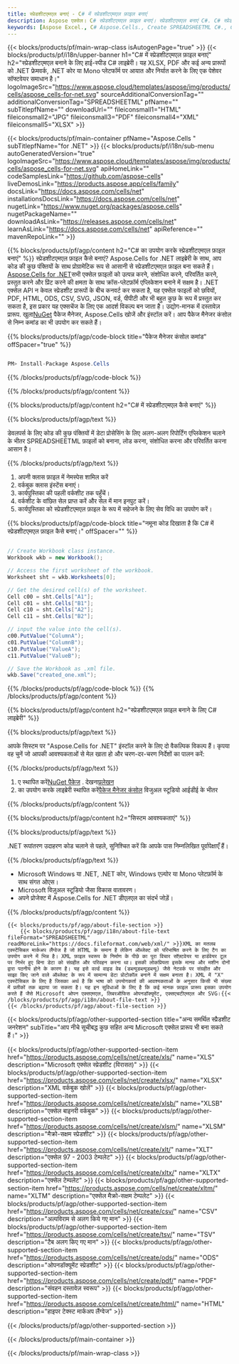 ```yaml
---
title: स्प्रेडशीटएमएल बनाएं - C# में स्प्रेडशीटएमएल फ़ाइल बनाएं
description: Aspose एक्सेल। C# स्प्रेडशीटएमएल फ़ाइल बनाएं। स्प्रेडशीटएमएल बनाएं C#. C# स्प्रेडशीटएमएल क्रिएटर। C# में स्प्रेडशीटएमएल बनाएं। C# का उपयोग करके स्प्रेडशीटएमएल फ़ाइल बनाएं।
keywords: [Aspose Excel., C# Aspose.Cells., Create SPREADSHEETML C#., C# SPREADSHEETML Creater., Create SPREADSHEETML file in C#., Generate SPREADSHEETML file in C#]
---
```

{{< blocks/products/pf/main-wrap-class isAutogenPage="true" >}}
{{< blocks/products/pf/i18n/upper-banner h1="C# में स्प्रेडशीटएमएल फ़ाइल बनाएं" h2="स्प्रेडशीटएमएल बनाने के लिए हाई-स्पीड C# लाइब्रेरी। यह XLSX, PDF और कई अन्य प्रारूपों को .NET फ्रेमवर्क, .NET कोर या Mono प्लेटफॉर्म पर आयात और निर्यात करने के लिए एक पेशेवर सॉफ्टवेयर समाधान है।" logoImageSrc="https://www.aspose.cloud/templates/aspose/img/products/cells/aspose_cells-for-net.svg" sourceAdditionalConversionTag="" additionalConversionTag="SPREADSHEETML" pfName="" subTitlepfName="" downloadUrl="" fileiconsmall1="HTML" fileiconsmall2="JPG" fileiconsmall3="PDF" fileiconsmall4="XML" fileiconsmall5="XLSX" >}}

{{< blocks/products/pf/main-container pfName="Aspose.Cells " subTitlepfName="for .NET" >}}
{{< blocks/products/pf/i18n/sub-menu autoGeneratedVersion="true" logoImageSrc="https://www.aspose.cloud/templates/aspose/img/products/cells/aspose_cells-for-net.svg" apiHomeLink="" codeSamplesLink="https://github.com/aspose-cells" liveDemosLink="https://products.aspose.app/cells/family" docsLink="https://docs.aspose.com/cells/net" installationsDocsLink="https://docs.aspose.com/cells/net" nugetLink="https://www.nuget.org/packages/aspose.cells" nugetPackageName="" downloadAsLink="https://releases.aspose.com/cells/net" learnAsLink="https://docs.aspose.com/cells/net" apiReference="" mavenRepoLink="" >}}

{{% blocks/products/pf/agp/content h2="C# का उपयोग करके स्प्रेडशीटएमएल फ़ाइल बनाएं" %}}
 स्प्रेडशीटएमएल फ़ाइल कैसे बनाएं? Aspose.Cells for .NET लाइब्रेरी के साथ, आप कोड की कुछ पंक्तियों के साथ प्रोग्रामेटिक रूप से आसानी से स्प्रेडशीटएमएल फ़ाइल बना सकते हैं।[Aspose.Cells for .NET](https://products.aspose.com/cells/net)सभी एक्सेल फ़ाइलों को उत्पन्न करने, संशोधित करने, परिवर्तित करने, प्रस्तुत करने और प्रिंट करने की क्षमता के साथ क्रॉस-प्लेटफ़ॉर्म एप्लिकेशन बनाने में सक्षम है। .NET एक्सेल API न केवल स्प्रेडशीट प्रारूपों के बीच कनवर्ट कर सकता है, यह एक्सेल फाइलों को छवियों, PDF, HTML, ODS, CSV, SVG, JSON, वर्ड, पीपीटी और भी बहुत कुछ के रूप में प्रस्तुत कर सकता है, इस प्रकार यह एक्सचेंज के लिए एक आदर्श विकल्प बन जाता है। उद्योग-मानक में दस्तावेज़ प्रारूप. खुला[NuGet](https://www.nuget.org/packages/aspose.cells) पैकेज मैनेजर, Aspose.Cells खोजें और इंस्टॉल करें। आप पैकेज मैनेजर कंसोल से निम्न कमांड का भी उपयोग कर सकते हैं।

{{% blocks/products/pf/agp/code-block title="पैकेज मैनेजर कंसोल कमांड" offSpacer="true" %}}

```cs

PM> Install-Package Aspose.Cells

```

{{% /blocks/products/pf/agp/code-block %}}
 
{{% /blocks/products/pf/agp/content %}}


{{% blocks/products/pf/agp/content h2="C# में स्प्रेडशीटएमएल कैसे बनाएं" %}}

{{% blocks/products/pf/agp/text %}}

 डेवलपर्स के लिए कोड की कुछ पंक्तियों में डेटा प्रोसेसिंग के लिए अलग-अलग रिपोर्टिंग एप्लिकेशन चलाने के भीतर SPREADSHEETML फ़ाइलों को बनाना, लोड करना, संशोधित करना और परिवर्तित करना आसान है।

{{% /blocks/products/pf/agp/text %}}

1.  अपनी क्लास फ़ाइल में नेमस्पेस शामिल करें
1.  वर्कबुक क्लास इंस्टेंस बनाएं।
1.  कार्यपुस्तिका की पहली वर्कशीट तक पहुँचें।
1.  वर्कशीट के वांछित सेल प्राप्त करें और सेल में मान इनपुट करें।
1.  कार्यपुस्तिका को स्प्रेडशीटएमएल फ़ाइल के रूप में सहेजने के लिए सेव विधि का उपयोग करें।

{{% blocks/products/pf/agp/code-block title="नमूना कोड दिखाता है कि C# में स्प्रेडशीटएमएल फ़ाइल कैसे बनाएं।" offSpacer="" %}}

```cs

// Create Workbook class instance.
Workbook wkb = new Workbook();

// Access the first worksheet of the workbook.
Worksheet sht = wkb.Worksheets[0];

// Get the desired cell(s) of the worksheet.
Cell c00 = sht.Cells["A1"];
Cell c01 = sht.Cells["B1"];
Cell c10 = sht.Cells["A2"];
Cell c11 = sht.Cells["B2"];

// input the value into the cell(s).
c00.PutValue("ColumnA");
c01.PutValue("ColumnB");
c10.PutValue("ValueA");
c11.PutValue("ValueB");

// Save the Workbook as .xml file.
wkb.Save("created_one.xml");

```

{{% /blocks/products/pf/agp/code-block %}}
{{% /blocks/products/pf/agp/content %}}


{{% blocks/products/pf/agp/content h2="स्प्रेडशीटएमएल फ़ाइल बनाने के लिए C# लाइब्रेरी" %}}

{{% blocks/products/pf/agp/text %}}

आपके सिस्टम पर "Aspose.Cells for .NET" इंस्टॉल करने के लिए दो वैकल्पिक विकल्प हैं। कृपया वह चुनें जो आपकी आवश्यकताओं से मेल खाता हो और चरण-दर-चरण निर्देशों का पालन करें:

{{% /blocks/products/pf/agp/text %}}

1.  ए स्थापित करें[NuGet पैकेज](https://www.nuget.org/packages/Aspose.Cells/) . देखना[प्रलेखन](https://docs.aspose.com/cells/net/installation/#install-asposecells-for-net-through-nuget)
1.  का उपयोग करके लाइब्रेरी स्थापित करें[पैकेज मैनेजर कंसोल](https://docs.aspose.com/cells/net/installation/#install-asposecells-using-the-package-manager-console) विजुअल स्टूडियो आईडीई के भीतर

{{% /blocks/products/pf/agp/content %}}


{{% blocks/products/pf/agp/content h2="सिस्टम आवश्यकताएं" %}}

{{% blocks/products/pf/agp/text %}}

 .NET रूपांतरण उदाहरण कोड चलाने से पहले, सुनिश्चित करें कि आपके पास निम्नलिखित पूर्वापेक्षाएँ हैं।

{{% /blocks/products/pf/agp/text %}}

-  Microsoft Windows या .NET, .NET कोर, Windows एज़्योर या Mono प्लेटफ़ॉर्म के साथ संगत ओएस।
-  Microsoft विज़ुअल स्टूडियो जैसा विकास वातावरण।
-  अपने प्रोजेक्ट में Aspose.Cells for .NET डीएलएल का संदर्भ जोड़ें।

{{% /blocks/products/pf/agp/content %}}

<!-- aboutfile Starts -->
    {{< blocks/products/pf/agp/about-file-section >}}
        {{< blocks/products/pf/agp/i18n/about-file-text fileFormat="SPREADSHEETML" readMoreLink="https://docs.fileformat.com/web/xml/" >}}XML का मतलब एक्स्टेंसिबल मार्कअप लैंग्वेज है जो HTML के समान है लेकिन ऑब्जेक्ट को परिभाषित करने के लिए टैग का उपयोग करने में भिन्न है। XML फ़ाइल स्वरूप के निर्माण के पीछे का पूरा विचार सॉफ़्टवेयर या हार्डवेयर टूल पर निर्भर हुए बिना डेटा को संग्रहीत और परिवहन करना था। इसकी लोकप्रियता इसके मानव और मशीन दोनों द्वारा पठनीय होने के कारण है। यह इसे वर्ल्ड वाइड वेब (डब्ल्यूडब्ल्यूडब्ल्यू) जैसे नेटवर्क पर संग्रहीत और साझा किए जाने वाले ऑब्जेक्ट के रूप में सामान्य डेटा प्रोटोकॉल बनाने में सक्षम बनाता है। XML में "X" एक्स्टेंसिबल के लिए है जिसका अर्थ है कि भाषा को उपयोगकर्ता की आवश्यकताओं के अनुसार किसी भी संख्या में प्रतीकों तक बढ़ाया जा सकता है। यह इन सुविधाओं के लिए है कि कई मानक फ़ाइल प्रारूप इसका उपयोग करते हैं जैसे Microsoft ओपन एक्सएमएल, लिबरऑफिस ओपनडॉक्यूमेंट, एक्सएचटीएमएल और SVG।{{< /blocks/products/pf/agp/i18n/about-file-text >}}
    {{< /blocks/products/pf/agp/about-file-section >}}
<!-- aboutfile Ends -->

{{< blocks/products/pf/agp/other-supported-section title="अन्य समर्थित स्प्रैडशीट जनरेशन" subTitle="आप नीचे सूचीबद्ध कुछ सहित अन्य Microsoft एक्सेल प्रारूप भी बना सकते हैं।" >}}

{{< blocks/products/pf/agp/other-supported-section-item href="https://products.aspose.com/cells/net/create/xls/" name="XLS" description="Microsoft एक्सेल स्प्रेडशीट (विरासत)" >}} 
{{< blocks/products/pf/agp/other-supported-section-item href="https://products.aspose.com/cells/net/create/xlsx/" name="XLSX" description="XML वर्कबुक खोलें" >}} 
{{< blocks/products/pf/agp/other-supported-section-item href="https://products.aspose.com/cells/net/create/xlsb/" name="XLSB" description="एक्सेल बाइनरी वर्कबुक" >}} 
{{< blocks/products/pf/agp/other-supported-section-item href="https://products.aspose.com/cells/net/create/xlsm/" name="XLSM" description="मैक्रो-सक्षम स्प्रेडशीट" >}} 
{{< blocks/products/pf/agp/other-supported-section-item href="https://products.aspose.com/cells/net/create/xlt/" name="XLT" description="एक्सेल 97 - 2003 टेम्पलेट" >}} 
{{< blocks/products/pf/agp/other-supported-section-item href="https://products.aspose.com/cells/net/create/xltx/" name="XLTX" description="एक्सेल टेम्पलेट" >}} 
{{< blocks/products/pf/agp/other-supported-section-item href="https://products.aspose.com/cells/net/create/xltm/" name="XLTM" description="एक्सेल मैक्रो-सक्षम टेम्पलेट" >}} 
{{< blocks/products/pf/agp/other-supported-section-item href="https://products.aspose.com/cells/net/create/csv/" name="CSV" description="अल्पविराम से अलग किये गए मान" >}} 
{{< blocks/products/pf/agp/other-supported-section-item href="https://products.aspose.com/cells/net/create/tsv/" name="TSV" description="टैब अलग किए गए मान" >}} 
{{< blocks/products/pf/agp/other-supported-section-item href="https://products.aspose.com/cells/net/create/ods/" name="ODS" description="ओपनडॉक्यूमेंट स्प्रेडशीट" >}}
{{< blocks/products/pf/agp/other-supported-section-item href="https://products.aspose.com/cells/net/create/pdf/" name="PDF" description="संवहन दस्तावेज़ स्वरूप" >}} 
{{< blocks/products/pf/agp/other-supported-section-item href="https://products.aspose.com/cells/net/create/html/" name="HTML" description="हाइपर टेक्स्ट मार्कअप लैंग्वेज" >}} 

{{< /blocks/products/pf/agp/other-supported-section >}}

{{< /blocks/products/pf/main-container >}}
    
{{< /blocks/products/pf/main-wrap-class >}}
